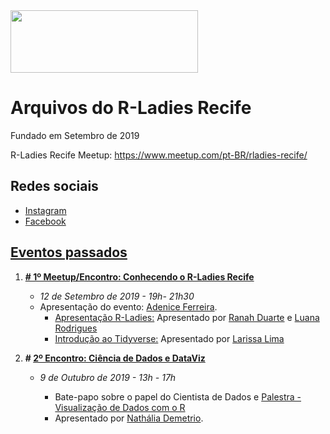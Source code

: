 <img src="https://github.com/rladies/starter-kit/blob/master/logo/R-LadiesGlobal_RBG_online_LogoWithText_Horizontal.png" data-canonical-src="https://github.com/rladies/starter-kit/blob/master/logo/R-LadiesGlobal_RBG_online_LogoWithText_Horizontal.png" width="300" height="100" />

# Arquivos do R-Ladies Recife
Fundado em Setembro de 2019

R-Ladies Recife Meetup: https://www.meetup.com/pt-BR/rladies-recife/

## Redes sociais
- [Instagram](http://instagram.com/rladiesrecife)
- [Facebook](http://facebook.com/rladiesrecife)

## [Eventos passados](https://www.meetup.com/pt-BR/rladies-recife/)
 1. **[# 1º Meetup/Encontro: Conhecendo o R-Ladies Recife](https://www.meetup.com/pt-BR/rladies-recife/events/264557328/)**
      - *12 de Setembro de 2019 - 19h- 21h30*
      - Apresentação do evento: [Adenice Ferreira](linkedin.com/in/adenice-ferreira-15a97616b). 
          * [Apresentação R-Ladies:](https://github.com/rladies/meetup-presentations_recife/blob/master/Apresentacao_RLadiesRec.pdf) Apresentado por [Ranah Duarte](linkedin.com/in/ranahduarte) e [Luana Rodrigues](linkedin.com/in/luanavsr)
          * [Introdução ao Tidyverse:](https://github.com/Larissa1292/R-Ladies_Recife) Apresentado por [Larissa Lima](linkedin.com/in/larissadossantoslima)
            
 2. **# [2º Encontro: Ciência de Dados e DataViz](https://www.instagram.com/p/B3azbbfg7l-/)**
      - *9 de Outubro de 2019 - 13h - 17h*
      
         * Bate-papo sobre o papel do Cientista de Dados e [Palestra - Visualização de Dados com o R](https://beatrizmilz.github.io/aMostra-IME-2019-DataVis/)   
          - Apresentado por [Nathália Demetrio](https://github.com/natydemi).
